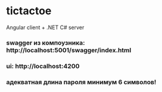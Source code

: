 # tictactoe
Angular client + .NET C# server

### swagger из компоузника: http://localhost:5001/swagger/index.html
### ui: http://localhost:4200

### адекватная длина пароля минимум 6 символов!

